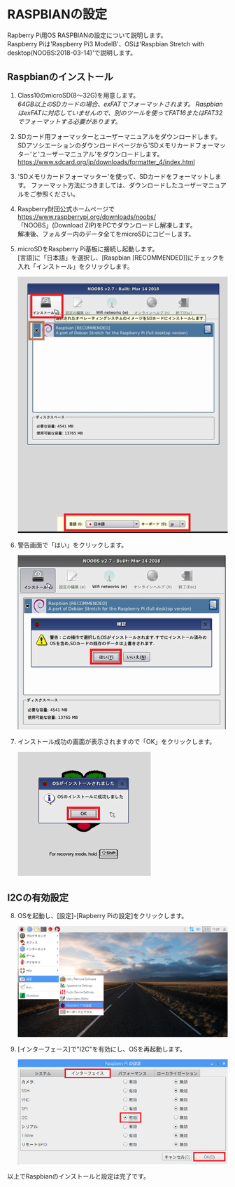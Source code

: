 # RASPBIANの設定

Rapberry Pi用OS RASPBIANの設定について説明します。  
Raspberry Piは'Raspberry Pi3 ModelB'、OSは'Raspbian Stretch with desktop(NOOBS:2018-03-14)'で説明します。  

## Raspbianのインストール  
1) Class10のmicroSD(8～32G)を用意します。  
*64GB以上のSDカードの場合、exFATでフォーマットされます。
RaspbianはexFATに対応していませんので、別のツールを使ってFAT16またはFAT32でフォーマットする必要があります。*

2) SDカード用フォーマッターとユーザーマニュアルをダウンロードします。  
SDアソシエーションのダウンロードページから'SDメモリカードフォーマッター'と'ユーザーマニュアル'をダウンロードします。
https://www.sdcard.org/jp/downloads/formatter_4/index.html

3) 'SDメモリカードフォーマッター'を使って、SDカードをフォーマットします。
ファーマット方法につきましては、ダウンロードしたユーザーマニュアルをご参照ください。

4) Raspberry財団公式ホームページで
https://www.raspberrypi.org/downloads/noobs/  
「NOOBS」(Download ZIP)をPCでダウンロードし解凍します。  
解凍後、フォルダー内のデータ全てをmicroSDにコピーします。

5) microSDをRaspberry Pi基板に接続し起動します。  
   [言語]に「日本語」を選択し、[Raspbian [RECOMMENDED]]にチェックを入れ「インストール」をクリックします。  

   ![01](/install/img/Raspi_01.png)  

6) 警告画面で「はい」をクリックします。

   ![02](/install/img/Raspi_02.png)  

7) インストール成功の画面が表示されますので「OK」をクリックします。

   ![03](/install/img/Raspi_03.png)  


## I2Cの有効設定  

8) OSを起動し、[設定]-[Rapberry Piの設定]をクリックします。  

   ![04](/install/img/Raspi_04.png)  

9) [インターフェース]で"I2C"を有効にし、OSを再起動します。

   ![05](/install/img/Raspi_05.png)  


以上でRaspbianのインストールと設定は完了です。

